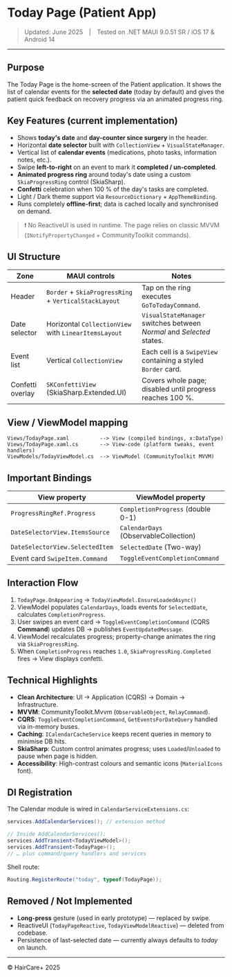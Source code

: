 # Today Page (Patient App)

> Updated: June 2025 | Tested on .NET MAUI 9.0.51 SR / iOS 17 & Android 14

---

## Purpose
The Today Page is the home-screen of the Patient application. It shows the list of calendar events for the **selected date** (today by default) and gives the patient quick feedback on recovery progress via an animated progress ring.

## Key Features (current implementation)
* Shows **today's date** and **day-counter since surgery** in the header.
* Horizontal **date selector** built with `CollectionView` + `VisualStateManager`.
* Vertical list of **calendar events** (medications, photo tasks, information notes, etc.).
* Swipe **left-to-right** on an event to mark it **completed / un-completed**.
* **Animated progress ring** around today's date using a custom `SkiaProgressRing` control (SkiaSharp).
* **Confetti** celebration when 100 % of the day's tasks are completed.
* Light / Dark theme support via `ResourceDictionary` + `AppThemeBinding`.
* Runs completely **offline-first**; data is cached locally and synchronised on demand.

> ❗ No ReactiveUI is used in runtime. The page relies on classic MVVM (`INotifyPropertyChanged` + CommunityToolkit commands).

## UI Structure
| Zone | MAUI controls | Notes |
|------|---------------|-------|
| Header | `Border` + `SkiaProgressRing` + `VerticalStackLayout` | Tap on the ring executes `GoToTodayCommand`.
| Date selector | Horizontal `CollectionView` with `LinearItemsLayout` | `VisualStateManager` switches between *Normal* and *Selected* states.
| Event list | Vertical `CollectionView` | Each cell is a `SwipeView` containing a styled `Border` card.
| Confetti overlay | `SKConfettiView` (SkiaSharp.Extended.UI) | Covers whole page; disabled until progress reaches 100 %.

## View / ViewModel mapping
```
Views/TodayPage.xaml          --> View (compiled bindings, x:DataType)
Views/TodayPage.xaml.cs       --> View-code (platform tweaks, event handlers)
ViewModels/TodayViewModel.cs  --> ViewModel (CommunityToolkit MVVM)
```

## Important Bindings
| View property | ViewModel property |
|---------------|-------------------|
| `ProgressRingRef.Progress` | `CompletionProgress` (double 0-1) |
| `DateSelectorView.ItemsSource` | `CalendarDays` (ObservableCollection<DateTime>) |
| `DateSelectorView.SelectedItem` | `SelectedDate` (Two-way) |
| Event card `SwipeItem.Command` | `ToggleEventCompletionCommand` |

## Interaction Flow
1. `TodayPage.OnAppearing` → `TodayViewModel.EnsureLoadedAsync()`
2. ViewModel populates `CalendarDays`, loads events for `SelectedDate`, calculates `CompletionProgress`.
3. User swipes an event card → `ToggleEventCompletionCommand` (CQRS **Command**) updates DB   → publishes `EventUpdatedMessage`.
4. ViewModel recalculates progress; property-change animates the ring via `SkiaProgressRing`.
5. When `CompletionProgress` reaches `1.0`, `SkiaProgressRing.Completed` fires → View displays confetti.

## Technical Highlights
* **Clean Architecture**: UI → Application (CQRS) → Domain → Infrastructure.
* **MVVM**: CommunityToolkit.Mvvm (`ObservableObject`, `RelayCommand`).
* **CQRS**: `ToggleEventCompletionCommand`, `GetEventsForDateQuery` handled via in-memory buses.
* **Caching**: `ICalendarCacheService` keeps recent queries in memory to minimise DB hits.
* **SkiaSharp**: Custom control animates progress; uses `Loaded`/`Unloaded` to pause when page is hidden.
* **Accessibility**: High-contrast colours and semantic icons (`MaterialIcons` font).

## DI Registration
The Calendar module is wired in `CalendarServiceExtensions.cs`:
```csharp
services.AddCalendarServices(); // extension method

// Inside AddCalendarServices():
services.AddTransient<TodayViewModel>();
services.AddTransient<TodayPage>();
// … plus command/query handlers and services
```
Shell route:
```csharp
Routing.RegisterRoute("today", typeof(TodayPage));
```

## Removed / Not Implemented
* **Long-press** gesture (used in early prototype) — replaced by swipe.
* ReactiveUI (`TodayPageReactive`, `TodayViewModelReactive`) — deleted from codebase.
* Persistence of last-selected date — currently always defaults to *today* on launch.

---
© HairCare+ 2025 
